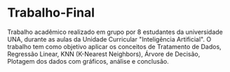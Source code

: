 # Trabalho-Final
Trabalho acadêmico realizado em grupo por 8 estudantes da universidade UNA, durante as aulas da Unidade Curricular "Inteligência Artificial". O trabalho tem como objetivo aplicar os conceitos de Tratamento de Dados, Regressão Linear, KNN (K-Nearest Neighbors), Árvore de Decisão, Plotagem dos dados com gráficos, análise e conclusão.
